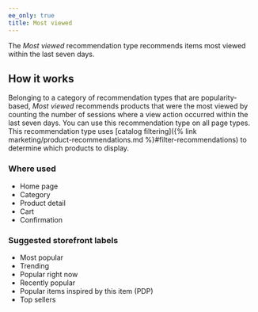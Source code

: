 ```yaml
---
ee_only: true
title: Most viewed
---
```


The _Most viewed_ recommendation type recommends items most viewed within the last seven days.

## How it works

Belonging to a category of recommendation types that are popularity-based, _Most viewed_ recommends products that were the most viewed by counting the number of sessions where a view action occurred within the last seven days. You can use this recommendation type on all page types. This recommendation type uses [catalog filtering]({% link marketing/product-recommendations.md %}#filter-recommendations) to determine which products to display.

### Where used

-  Home page
-  Category
-  Product detail
-  Cart
-  Confirmation

### Suggested storefront labels

-  Most popular
-  Trending
-  Popular right now
-  Recently popular
-  Popular items inspired by this item (PDP)
-  Top sellers
